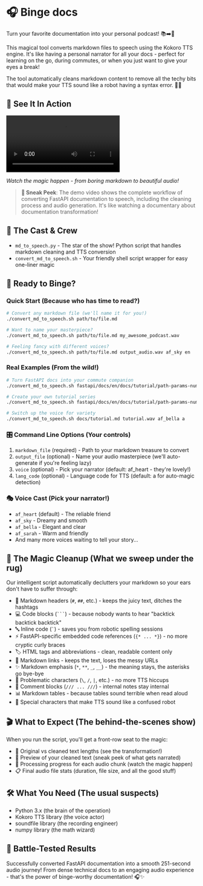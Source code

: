 # 🎧 Binge docs

Turn your favorite documentation into your personal podcast! 📚➡️🎵

This magical tool converts markdown files to speech using the Kokoro TTS engine. It's like having a personal narrator for all your docs - perfect for learning on the go, during commutes, or when you just want to give your eyes a break! 

The tool automatically cleans markdown content to remove all the techy bits that would make your TTS sound like a robot having a syntax error. 🤖✨

## 🎥 See It In Action

![Demo Video](./Read%20Docs%20Demo.mov)

*Watch the magic happen - from boring markdown to beautiful audio!*

> **🌟 Sneak Peek**: The demo video shows the complete workflow of converting FastAPI documentation to speech, including the cleaning process and audio generation. It's like watching a documentary about documentation transformation!

## 📁 The Cast & Crew

- `md_to_speech.py` - The star of the show! Python script that handles markdown cleaning and TTS conversion
- `convert_md_to_speech.sh` - Your friendly shell script wrapper for easy one-liner magic

## 🚀 Ready to Binge?

### Quick Start (Because who has time to read?)
```bash
# Convert any markdown file (we'll name it for you!)
./convert_md_to_speech.sh path/to/file.md

# Want to name your masterpiece?
./convert_md_to_speech.sh path/to/file.md my_awesome_podcast.wav

# Feeling fancy with different voices?
./convert_md_to_speech.sh path/to/file.md output_audio.wav af_sky en
```

### Real Examples (From the wild!)
```bash
# Turn FastAPI docs into your commute companion
./convert_md_to_speech.sh fastapi/docs/en/docs/tutorial/path-params-numeric-validations.md

# Create your own tutorial series
./convert_md_to_speech.sh fastapi/docs/en/docs/tutorial/path-params-numeric-validations.md tutorial.wav

# Switch up the voice for variety
./convert_md_to_speech.sh docs/tutorial.md tutorial.wav af_bella a
```

### 🎛️ Command Line Options (Your controls)

1. `markdown_file` (required) - Path to your markdown treasure to convert
2. `output_file` (optional) - Name your audio masterpiece (we'll auto-generate if you're feeling lazy)
3. `voice` (optional) - Pick your narrator (default: af_heart - they're lovely!)
4. `lang_code` (optional) - Language code for TTS (default: a for auto-magic detection)

### 🎭 Voice Cast (Pick your narrator!)
- `af_heart` (default) - The reliable friend
- `af_sky` - Dreamy and smooth
- `af_bella` - Elegant and clear
- `af_sarah` - Warm and friendly
- And many more voices waiting to tell your story...

## 🧹 The Magic Cleanup (What we sweep under the rug)

Our intelligent script automatically declutters your markdown so your ears don't have to suffer through:

- 🔢 Markdown headers (`#`, `##`, etc.) - keeps the juicy text, ditches the hashtags
- 💻 Code blocks (` ``` `) - because nobody wants to hear "backtick backtick backtick"
- 🔤 Inline code (`` ` ``) - saves you from robotic spelling sessions
- ⚡ FastAPI-specific embedded code references (`{* ... *}`) - no more cryptic curly braces
- 🏷️ HTML tags and abbreviations - clean, readable content only
- 🔗 Markdown links - keeps the text, loses the messy URLs
- ✨ Markdown emphasis (`*`, `**`, `_`, `__`) - the meaning stays, the asterisks go bye-bye
- 🚫 Problematic characters (`\`, `/`, `|`, etc.) - no more TTS hiccups
- 💬 Comment blocks (`/// ... ///`) - internal notes stay internal
- 📊 Markdown tables - because tables sound terrible when read aloud
- 🎵 Special characters that make TTS sound like a confused robot

## 🎬 What to Expect (The behind-the-scenes show)

When you run the script, you'll get a front-row seat to the magic:
- 📏 Original vs cleaned text lengths (see the transformation!)
- 👀 Preview of your cleaned text (sneak peek of what gets narrated)
- 🎵 Processing progress for each audio chunk (watch the magic happen)
- 📋 Final audio file stats (duration, file size, and all the good stuff)

## 🛠️ What You Need (The usual suspects)

- Python 3.x (the brain of the operation)
- Kokoro TTS library (the voice actor)
- soundfile library (the recording engineer)
- numpy library (the math wizard)

## 🎯 Battle-Tested Results

Successfully converted FastAPI documentation into a smooth 251-second audio journey! From dense technical docs to an engaging audio experience - that's the power of binge-worthy documentation! 🎧✨ 